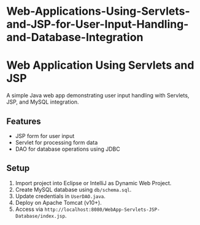 # Web-Applications-Using-Servlets-and-JSP-for-User-Input-Handling-and-Database-Integration
# Web Application Using Servlets and JSP
A simple Java web app demonstrating user input handling with Servlets, JSP, and MySQL integration.

## Features
- JSP form for user input
- Servlet for processing form data
- DAO for database operations using JDBC

## Setup
1. Import project into Eclipse or IntelliJ as Dynamic Web Project.
2. Create MySQL database using `db/schema.sql`.
3. Update credentials in `UserDAO.java`.
4. Deploy on Apache Tomcat (v10+).
5. Access via `http://localhost:8080/WebApp-Servlets-JSP-Database/index.jsp`.

